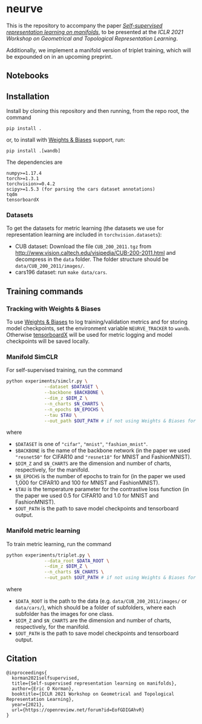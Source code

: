 # neurve

This is the repository to accompany the paper [*Self-supervised representation learning on manifolds*](https://openreview.net/forum?id=EofGDIGAhvR), to be presented at the *ICLR 2021 Workshop on Geometrical and Topological Representation Learning*.

Additionally, we implement a manifold version of triplet training, which will be expounded on in an upcoming preprint.

## Notebooks


## Installation

Install by cloning this repository and then running, from the repo root, the command
```
pip install .
```

or, to install with [Weights & Biases](https://wandb.ai/) support, run:
```
pip install .[wandb]
```

The dependencies are
```
numpy>=1.17.4
torch>=1.3.1
torchvision>=0.4.2
scipy>=1.5.3 (for parsing the cars dataset annotations)
tqdm
tensorboardX
```

### Datasets
To get the datasets for metric learning (the datasets we use for representation learning are included in `torchvision.datasets`):

* CUB dataset: Download the file `CUB_200_2011.tgz` from http://www.vision.caltech.edu/visipedia/CUB-200-2011.html and decompress in the `data` folder. The folder structure should be `data/CUB_200_2011/images/`.
* cars196 dataset: run `make data/cars`.

## Training commands

### Tracking with Weights & Biases
To use [Weights & Biases](https://wandb.ai/) to log training/validation metrics and for storing model checkpoints, set the environment variable `NEURVE_TRACKER` to `wandb`. Otherwise [tensorboardX](https://github.com/lanpa/tensorboardX) will be used for metric logging and model checkpoints will be saved locally.

### Manifold SimCLR
For self-supervised training, run the command
```bash
python experiments/simclr.py \
              --dataset $DATASET \
              --backbone $BACKBONE \
              --dim_z $DIM_Z \
              --n_charts $N_CHARTS \
              --n_epochs $N_EPOCHS \
              --tau $TAU \
              --out_path $OUT_PATH # if not using Weights & Biases for tracking
```
where

* `$DATASET` is one of `"cifar"`, `"mnist"`, `"fashion_mnist"`.
* `$BACKBONE` is the name of the backbone network (in the paper we used `"resnet50"` for CIFAR10 and `"resnet18"` for MNIST and FashionMNIST).
* `$DIM_Z` and `$N_CHARTS` are the dimension and number of charts, respectively, for the manifold.
* `$N_EPOCHS` is the number of epochs to train for (in the paper we used 1,000 for CIFAR10 and 100 for MNIST and FashionMNIST).
* `$TAU` is the temperature parameter for the contrastive loss function (in the paper we used 0.5 for CIFAR10 and 1.0 for MNIST and FashionMNIST).
* `$OUT_PATH` is the path to save model checkpoints and tensorboard output.

### Manifold metric learning
To train metric learning, run the command

```bash
python experiments/triplet.py \
              --data_root $DATA_ROOT \
              --dim_z $DIM_Z \
              --n_charts $N_CHARTS \
              --out_path $OUT_PATH # if not using Weights & Biases for tracking
```
where

* `$DATA_ROOT` is the path to the data (e.g. `data/CUB_200_2011/images/` or `data/cars/`), which should be a folder of subfolders, where each subfolder has the images for one class.
* `$DIM_Z` and `$N_CHARTS` are the dimension and number of charts, respectively, for the manifold.
* `$OUT_PATH` is the path to save model checkpoints and tensorboard output.

## Citation

```
@inproceedings{
  korman2021selfsupervised,
  title={Self-supervised representation learning on manifolds},
  author={Eric O Korman},
  booktitle={ICLR 2021 Workshop on Geometrical and Topological Representation Learning},
  year={2021},
  url={https://openreview.net/forum?id=EofGDIGAhvR}
}
```
